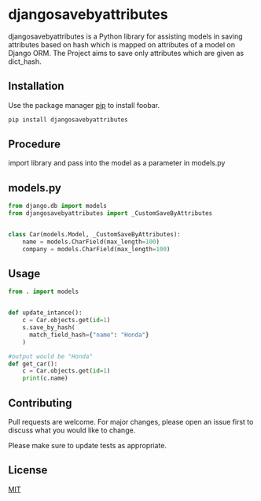 # djangosavebyattributes

djangosavebyattributes is a Python library for assisting models in saving attributes based on hash which is mapped on attributes of a model on Django ORM. The Project aims to save only attributes which are given as dict_hash.

## Installation

Use the package manager [pip](https://pip.pypa.io/en/stable/) to install foobar.

```bash
pip install djangosavebyattributes
```
## Procedure
import library and pass into the model as a parameter in models.py
## models.py

```python
from django.db import models
from djangosavebyattributes import _CustomSaveByAttributes


class Car(models.Model, _CustomSaveByAttributes):
    name = models.CharField(max_length=100)
    company = models.CharField(max_length=100)


```
## Usage
```python
from . import models


def update_intance():
    c = Car.objects.get(id=1)
    s.save_by_hash(
      match_field_hash={"name": "Honda"}
    )

#output would be "Honda"
def get_car():
    c = Car.objects.get(id=1)
    print(c.name)

```

## Contributing
Pull requests are welcome. For major changes, please open an issue first to discuss what you would like to change.

Please make sure to update tests as appropriate.

## License
[MIT](https://choosealicense.com/licenses/mit/)